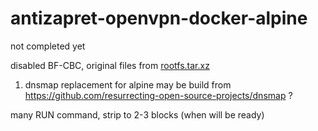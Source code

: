 # antizapret-openvpn-docker-alpine
not completed yet

   disabled BF-CBC, original files from [rootfs.tar.xz](https://antizapret.prostovpn.org/container-images/az-vpn/rootfs.tar.xz)

1) dnsmap replacement for alpine
   may be build from https://github.com/resurrecting-open-source-projects/dnsmap ?

many RUN command, strip to 2-3 blocks (when will be ready)